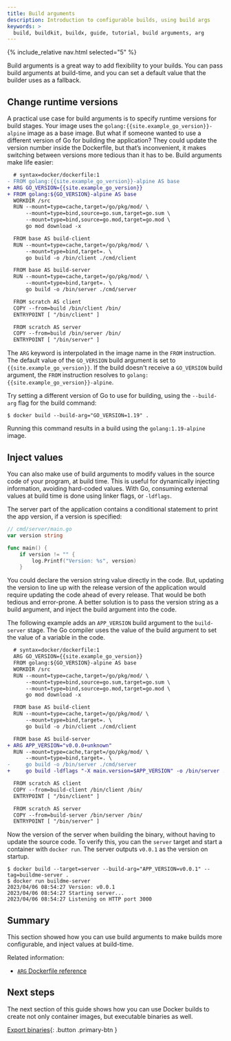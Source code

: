 ```yaml
---
title: Build arguments
description: Introduction to configurable builds, using build args
keywords: >
  build, buildkit, buildx, guide, tutorial, build arguments, arg
---
```


{% include_relative nav.html selected="5" %}

Build arguments is a great way to add flexibility to your builds. You can pass
build arguments at build-time, and you can set a default value that the builder
uses as a fallback.

## Change runtime versions

A practical use case for build arguments is to specify runtime versions for
build stages. Your image uses the `golang:{{site.example_go_version}}-alpine`
image as a base image.
But what if someone wanted to use a different version of Go for building the
application? They could update the version number inside the Dockerfile, but
that’s inconvenient, it makes switching between versions more tedious than it
has to be. Build arguments make life easier:

```diff
  # syntax=docker/dockerfile:1
- FROM golang:{{site.example_go_version}}-alpine AS base
+ ARG GO_VERSION={{site.example_go_version}}
+ FROM golang:${GO_VERSION}-alpine AS base
  WORKDIR /src
  RUN --mount=type=cache,target=/go/pkg/mod/ \
      --mount=type=bind,source=go.sum,target=go.sum \
      --mount=type=bind,source=go.mod,target=go.mod \
      go mod download -x

  FROM base AS build-client
  RUN --mount=type=cache,target=/go/pkg/mod/ \
      --mount=type=bind,target=. \
      go build -o /bin/client ./cmd/client

  FROM base AS build-server
  RUN --mount=type=cache,target=/go/pkg/mod/ \
      --mount=type=bind,target=. \
      go build -o /bin/server ./cmd/server

  FROM scratch AS client
  COPY --from=build /bin/client /bin/
  ENTRYPOINT [ "/bin/client" ]

  FROM scratch AS server
  COPY --from=build /bin/server /bin/
  ENTRYPOINT [ "/bin/server" ]
```

The `ARG` keyword is interpolated in the image name in the `FROM` instruction.
The default value of the `GO_VERSION` build argument is set to `{{site.example_go_version}}`.
If the build doesn't receive a `GO_VERSION` build argument, the `FROM` instruction
resolves to `golang:{{site.example_go_version}}-alpine`.

Try setting a different version of Go to use for building, using the
`--build-arg` flag for the build command:

```console
$ docker build --build-arg="GO_VERSION=1.19" .
```

Running this command results in a build using the `golang:1.19-alpine` image.

## Inject values

You can also make use of build arguments to modify values in the source code of
your program, at build time. This is useful for dynamically injecting
information, avoiding hard-coded values. With Go, consuming external values at
build time is done using linker flags, or `-ldflags`.

The server part of the application contains a conditional statement to print the
app version, if a version is specified:

```go
// cmd/server/main.go
var version string

func main() {
	if version != "" {
		log.Printf("Version: %s", version)
	}
```

You could declare the version string value directly in the code. But, updating
the version to line up with the release version of the application would require
updating the code ahead of every release. That would be both tedious and
error-prone. A better solution is to pass the version string as a build
argument, and inject the build argument into the code.

The following example adds an `APP_VERSION` build argument to the `build-server`
stage. The Go compiler uses the value of the build argument to set the value of
a variable in the code.

```diff
  # syntax=docker/dockerfile:1
  ARG GO_VERSION={{site.example_go_version}}
  FROM golang:${GO_VERSION}-alpine AS base
  WORKDIR /src
  RUN --mount=type=cache,target=/go/pkg/mod/ \
      --mount=type=bind,source=go.sum,target=go.sum \
      --mount=type=bind,source=go.mod,target=go.mod \
      go mod download -x

  FROM base AS build-client
  RUN --mount=type=cache,target=/go/pkg/mod/ \
      --mount=type=bind,target=. \
      go build -o /bin/client ./cmd/client

  FROM base AS build-server
+ ARG APP_VERSION="v0.0.0+unknown"
  RUN --mount=type=cache,target=/go/pkg/mod/ \
      --mount=type=bind,target=. \
-     go build -o /bin/server ./cmd/server
+     go build -ldflags "-X main.version=$APP_VERSION" -o /bin/server ./cmd/server

  FROM scratch AS client
  COPY --from=build-client /bin/client /bin/
  ENTRYPOINT [ "/bin/client" ]

  FROM scratch AS server
  COPY --from=build-server /bin/server /bin/
  ENTRYPOINT [ "/bin/server" ]
```

Now the version of the server when building the binary, without having to update
the source code. To verify this, you can the `server` target and start a
container with `docker run`. The server outputs `v0.0.1` as the version on
startup.

```console
$ docker build --target=server --build-arg="APP_VERSION=v0.0.1" --tag=buildme-server .
$ docker run buildme-server
2023/04/06 08:54:27 Version: v0.0.1
2023/04/06 08:54:27 Starting server...
2023/04/06 08:54:27 Listening on HTTP port 3000
```

## Summary

This section showed how you can use build arguments to make builds more
configurable, and inject values at build-time.

Related information:

- [`ARG` Dockerfile reference](../../engine/reference/builder.md#arg)

## Next steps

The next section of this guide shows how you can use Docker builds to create not
only container images, but executable binaries as well.

[Export binaries](export.md){: .button .primary-btn }

